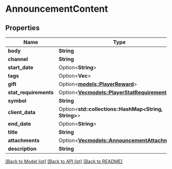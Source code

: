 # AnnouncementContent

## Properties

Name | Type | Description | Notes
------------ | ------------- | ------------- | -------------
**body** | **String** |  | 
**channel** | **String** |  | 
**start_date** | Option<**String**> |  | [optional]
**tags** | Option<**Vec<String>**> |  | [optional]
**gift** | Option<[**models::PlayerReward**](PlayerReward.md)> |  | [optional]
**stat_requirements** | Option<[**Vec<models::PlayerStatRequirement>**](PlayerStatRequirement.md)> |  | [optional]
**symbol** | **String** |  | 
**client_data** | Option<**std::collections::HashMap<String, String>**> |  | [optional]
**end_date** | Option<**String**> |  | [optional]
**title** | **String** |  | 
**attachments** | Option<[**Vec<models::AnnouncementAttachment>**](AnnouncementAttachment.md)> |  | [optional]
**description** | **String** |  | 

[[Back to Model list]](../README.md#documentation-for-models) [[Back to API list]](../README.md#documentation-for-api-endpoints) [[Back to README]](../README.md)


